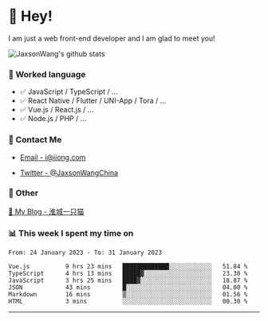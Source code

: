 # 👋 Hey!

I am just a web front-end developer and I am glad to meet you!

![JaxsonWang's github stats](https://github-readme-stats.vercel.app/api?username=JaxsonWang&&show_icons=true&&title_color=1abc9c&&icon_color=1abc9c)


### 📝 Worked language

- ✅ JavaScript / TypeScript / ...
- ✅ React Native / Flutter / UNI-App / Tora / ...
- ✅ Vue.js / React.js / ...
- ✅ Node.js / PHP / ...

### 📮 Contact Me

- [Email - i@iiong.com](mailto:i@iiong.com)

- [Twitter - @JaxsonWangChina](https://twitter.com/JaxsonWangChina)

### 🤪 Other

[📌 My Blog - 淮城一只猫](https://iiong.com)

### 📊 This week I spent my time on

<!--START_SECTION:waka-->

```text
From: 24 January 2023 - To: 31 January 2023

Vue.js          9 hrs 23 mins   █████████████░░░░░░░░░░░░   51.84 %
TypeScript      4 hrs 13 mins   █████▓░░░░░░░░░░░░░░░░░░░   23.30 %
JavaScript      3 hrs 25 mins   ████▓░░░░░░░░░░░░░░░░░░░░   18.87 %
JSON            43 mins         █░░░░░░░░░░░░░░░░░░░░░░░░   04.00 %
Markdown        16 mins         ▒░░░░░░░░░░░░░░░░░░░░░░░░   01.56 %
HTML            3 mins          ░░░░░░░░░░░░░░░░░░░░░░░░░   00.30 %
```

<!--END_SECTION:waka-->

---
